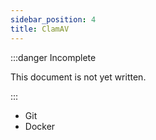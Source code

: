 ```yaml
---
sidebar_position: 4
title: ClamAV
---
```



:::danger Incomplete

This document is not yet written.

:::

- Git
- Docker
